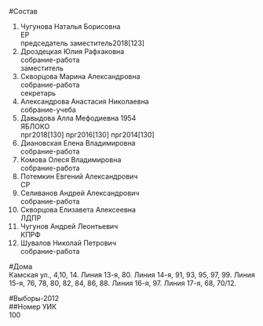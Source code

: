 #Состав  
1. Чугунова Наталья Борисовна  
    ЕР  
    председатель заместитель2018[123]  
2. Дроздецкая Юлия Рафхаковна  
    собрание-работа  
    заместитель  
3. Скворцова Марина Александровна  
    собрание-работа  
    секретарь  
4. Александрова Анастасия Николаевна  
    собрание-учеба  
5. Давыдова Алла Мефодиевна 1954  
    ЯБЛОКО  
    прг2018[130] прг2016[130] прг2014[130]  
6. Диановская Елена Владимировна  
    собрание-работа  
7. Комова Олеся Владимировна  
    собрание-работа  
8. Потемкин Евгений Александрович  
    СР  
9. Селиванов Андрей Александрович  
    собрание-работа  
10. Скворцова Елизавета Алексеевна  
    ЛДПР  
11. Чугунов Андрей Леонтьевич  
    КПРФ  
12. Шувалов Николай Петрович  
    собрание-работа  
  
#Дома  
Камская ул.,     4,10, 14. Линия 13-я,   80. Линия 14-я,     91, 93, 95, 97, 99. Линия 15-я,     76, 78, 80, 82, 84, 86, 88. Линия 16-я,   97. Линия 17-я,     68, 70/12.  
  
#Выборы-2012  
##Номер УИК  
100  
